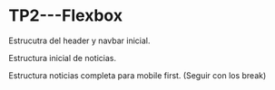 # TP2---Flexbox

Estrucutra del header y navbar inicial.

Estructura inicial de noticias.

Estructura noticias completa para mobile first. (Seguir con los break)
